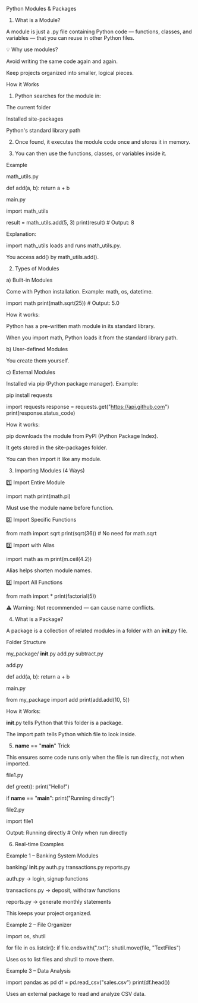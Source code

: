 Python Modules & Packages

1. What is a Module?

A module is just a .py file containing Python code — functions, classes, and variables — that you can reuse in other Python files.

💡 Why use modules?

Avoid writing the same code again and again.

Keep projects organized into smaller, logical pieces.

How it Works

1. Python searches for the module in:

The current folder

Installed site-packages

Python's standard library path



2. Once found, it executes the module code once and stores it in memory.


3. You can then use the functions, classes, or variables inside it.



Example

math_utils.py

def add(a, b):
    return a + b

main.py

import math_utils

result = math_utils.add(5, 3)
print(result)  # Output: 8

Explanation:

import math_utils loads and runs math_utils.py.

You access add() by math_utils.add().

2. Types of Modules

a) Built-in Modules

Come with Python installation.
Example: math, os, datetime.

import math
print(math.sqrt(25))  # Output: 5.0

How it works:

Python has a pre-written math module in its standard library.

When you import math, Python loads it from the standard library path.

b) User-defined Modules

You create them yourself.

c) External Modules

Installed via pip (Python package manager).
Example:

pip install requests

import requests
response = requests.get("https://api.github.com")
print(response.status_code)

How it works:

pip downloads the module from PyPI (Python Package Index).

It gets stored in the site-packages folder.

You can then import it like any module.

3. Importing Modules (4 Ways)

1️⃣ Import Entire Module

import math
print(math.pi)

Must use the module name before function.

2️⃣ Import Specific Functions

from math import sqrt
print(sqrt(36))  # No need for math.sqrt

3️⃣ Import with Alias

import math as m
print(m.ceil(4.2))

Alias helps shorten module names.

4️⃣ Import All Functions

from math import *
print(factorial(5))

⚠️ Warning: Not recommended — can cause name conflicts.



4. What is a Package?

A package is a collection of related modules in a folder with an __init__.py file.


Folder Structure

my_package/
    __init__.py
    add.py
    subtract.py

add.py

def add(a, b):
    return a + b

main.py

from my_package import add
print(add.add(10, 5))

How it Works:

__init__.py tells Python that this folder is a package.

The import path tells Python which file to look inside.




5. __name__ == "__main__" Trick

This ensures some code runs only when the file is run directly, not when imported.

file1.py

def greet():
    print("Hello!")

if __name__ == "__main__":
    print("Running directly")

file2.py

import file1

Output:
Running directly  # Only when run directly

6. Real-time Examples

Example 1 – Banking System Modules

banking/
    __init__.py
    auth.py
    transactions.py
    reports.py

auth.py → login, signup functions

transactions.py → deposit, withdraw functions

reports.py → generate monthly statements


This keeps your project organized.

Example 2 – File Organizer

import os, shutil

for file in os.listdir():
    if file.endswith(".txt"):
        shutil.move(file, "TextFiles")

Uses os to list files and shutil to move them.

Example 3 – Data Analysis

import pandas as pd
df = pd.read_csv("sales.csv")
print(df.head())

Uses an external package to read and analyze CSV data.
